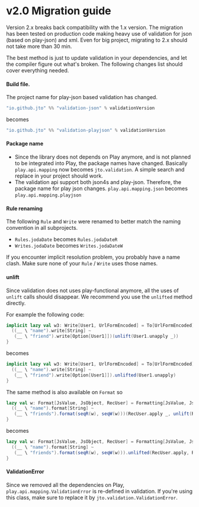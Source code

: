 # v2.0 Migration guide

Version 2.x breaks back compatibility with the 1.x version. The migration has been tested on production code making heavy use of validation for json (based on play-json) and xml. Even for big project, migrating to 2.x should not take more than 30 min.

The best method is just to update validation in your dependencies, and let the compiler figure out what's broken. The following changes list should cover everything needed.

#### Build file.

The project name for play-json based validation has changed.

```scala
"io.github.jto" %% "validation-json" % validationVersion
```

becomes

```scala
"io.github.jto" %% "validation-playjson" % validationVersion
```

#### Package name

- Since the library does not depends on Play anymore, and is not planned to be integrated into Play, the package names have changed. Basically `play.api.mapping` now becomes `jto.validation`. A simple search and replace in your project should work.
- The validation api support both json4s and play-json. Therefore, the package name for play json changes. `play.api.mapping.json` becomes `play.api.mapping.playjson`

#### Rule renaming

The following `Rule` and `Write` were renamed to better match the naming convention in all subprojects.

- `Rules.jodaDate` becomes `Rules.jodaDateR`
- `Writes.jodaDate`  becomes `Writes.jodaDateW`

If you encounter implicit resolution problem, you probably have a name clash. Make sure none of your `Rule` / `Write` uses those names.

#### unlift

Since validation does not uses play-functional anymore, all the uses of `unlift` calls should disappear. We recommend you use the `unlifted` method directly.

For example the following code:

```scala
implicit lazy val w3: Write[User1, UrlFormEncoded] = To[UrlFormEncoded] { __ =>
  ((__ \ "name").write[String] ~
   (__ \ "friend").write[Option[User1]])(unlift(User1.unapply _))
}
```

becomes

```scala
implicit lazy val w3: Write[User1, UrlFormEncoded] = To[UrlFormEncoded] { __ =>
  ((__ \ "name").write[String] ~
   (__ \ "friend").write[Option[User1]]).unlifted(User1.unapply)
}
```

The same method is also available on `Format` so

```scala
lazy val w: Format[JsValue, JsObject, RecUser] = Formatting[JsValue, JsObject] { __ =>
  ((__ \ "name").format[String] ~
   (__ \ "friends").format(seqR(w), seqW(w)))(RecUser.apply _, unlift(RecUser.unapply _))
}
```
becomes

```scala
lazy val w: Format[JsValue, JsObject, RecUser] = Formatting[JsValue, JsObject] { __ =>
  ((__ \ "name").format[String] ~
   (__ \ "friends").format(seqR(w), seqW(w))).unlifted(RecUser.apply, RecUser.unapply)
}
```

#### ValidationError

Since we removed all the dependencies on Play, `play.api.mapping.ValidationError` is re-defined in validation. If you're using this class, make sure to replace it by `jto.validation.ValidationError`.
